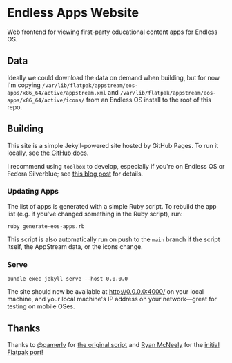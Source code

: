 # Endless Apps Website

Web frontend for viewing first-party educational content apps for Endless OS.

## Data

Ideally we could download the data on demand when building, but for now I'm copying `/var/lib/flatpak/appstream/eos-apps/x86_64/active/appstream.xml` and `/var/lib/flatpak/appstream/eos-apps/x86_64/active/icons/` from an Endless OS install to the root of this repo.

## Building

This site is a simple Jekyll-powered site hosted by GitHub Pages. To run it locally, see [the GitHub docs](https://help.github.com/articles/setting-up-your-github-pages-site-locally-with-jekyll/).

I recommend using `toolbox` to develop, especially if you're on Endless OS or Fedora Silverblue; see [this blog post](https://cassidyjames.com/blog/github-pages-jekyll-fedora-silverblue/) for details.

### Updating Apps

The list of apps is generated with a simple Ruby script. To rebuild the app list (e.g. if you've changed something in the Ruby script), run:

```shell
ruby generate-eos-apps.rb
```

This script is also automatically run on push to the `main` branch if the script itself, the AppStream data, or the icons change.

### Serve

```shell
bundle exec jekyll serve --host 0.0.0.0
```

The site should now be available at http://0.0.0.0:4000/ on your local machine, and your local machine's IP address on your network—great for testing on mobile OSes.

## Thanks

Thanks to [@gamerlv](https://github.com/gamerlv) for [the original script](https://gist.github.com/gamerlv/4bb5e59415f239e8c79ff1d473e54520) and [Ryan McNeely](https://github.com/RMcNeely) for the [initial Flatpak port](https://github.com/elementary/appcenter-web/pull/58)!
